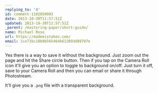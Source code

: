 ```yaml
---
replying_to: '4'
id: comment-1102059903
date: 2013-10-30T11:57:51Z
updated: 2013-10-30T11:57:51Z
_parent: /mastering-paper/short-guide/
name: Michael Rose
url: https://mademistakes.com/
email: 1ce71bc10b86565464b612093d89707e
---
```


Yes there is a way to save it without the background. Just zoom out the
page and hit the Share circle button. Then if you tap on the Camera Roll icon it'll
give you an option to toggle to background on/off. Just turn it off, save to your
Camera Roll and then you can email or share it through Photostream.

It'll give you a `.png` file with a transparent background.

